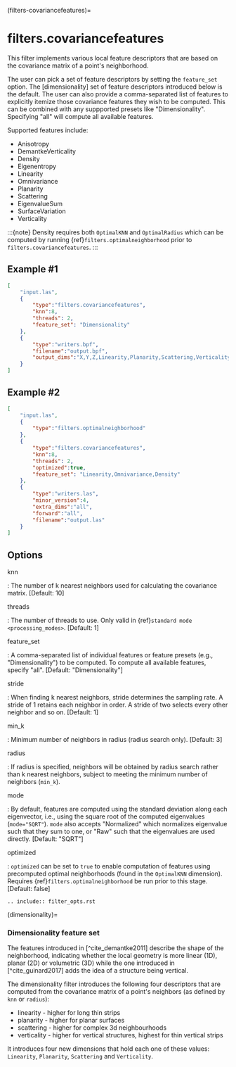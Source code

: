 (filters-covariancefeatures)=

# filters.covariancefeatures

This filter implements various local feature descriptors that are based on the
covariance matrix of a point's neighborhood.

The user can pick a set of feature descriptors by setting the `feature_set`
option. The [dimensionality] set of feature descriptors introduced below is the
default. The user can also provide a comma-separated list of features to
explicitly itemize those covariance features they wish to be computed. This can
be combined with any suppported presets like "Dimensionality".  Specifying "all"
will compute all available features.

Supported features include:

- Anisotropy
- DemantkeVerticality
- Density
- Eigenentropy
- Linearity
- Omnivariance
- Planarity
- Scattering
- EigenvalueSum
- SurfaceVariation
- Verticality

:::{note}
Density requires both `OptimalKNN` and `OptimalRadius` which can be
computed by running {ref}`filters.optimalneighborhood` prior to
`filters.covariancefeatures`.
:::

## Example #1

```json
[
    "input.las",
    {
        "type":"filters.covariancefeatures",
        "knn":8,
        "threads": 2,
        "feature_set": "Dimensionality"
    },
    {
        "type":"writers.bpf",
        "filename":"output.bpf",
        "output_dims":"X,Y,Z,Linearity,Planarity,Scattering,Verticality"
    }
]
```

## Example #2

```json
[
    "input.las",
    {
        "type":"filters.optimalneighborhood"
    },
    {
        "type":"filters.covariancefeatures",
        "knn":8,
        "threads": 2,
        "optimized":true,
        "feature_set": "Linearity,Omnivariance,Density"
    },
    {
        "type":"writers.las",
        "minor_version":4,
        "extra_dims":"all",
        "forward":"all",
        "filename":"output.las"
    }
]
```

## Options

knn

: The number of k nearest neighbors used for calculating the covariance matrix.
  \[Default: 10\]

threads

: The number of threads to use. Only valid in {ref}`standard mode <processing_modes>`. \[Default: 1\]

feature_set

: A comma-separated list of individual features or feature presets (e.g.,
  "Dimensionality") to be computed. To compute all available features, specify
  "all". \[Default: "Dimensionality"\]

stride

: When finding k nearest neighbors, stride determines the sampling rate. A
  stride of 1 retains each neighbor in order. A stride of two selects every
  other neighbor and so on. \[Default: 1\]

min_k

: Minimum number of neighbors in radius (radius search only). \[Default: 3\]

radius

: If radius is specified, neighbors will be obtained by radius search rather
  than k nearest neighbors, subject to meeting the minimum number of neighbors
  (`min_k`).

mode

: By default, features are computed using the standard deviation along each
  eigenvector, i.e., using the square root of the computed eigenvalues
  (`mode="SQRT"`). `mode` also accepts "Normalized" which normalizes
  eigenvalue such that they sum to one, or "Raw" such that the eigenvalues are
  used directly. \[Default: "SQRT"\]

optimized

: `optimized` can be set to `true` to enable computation of features using
  precomputed optimal neighborhoods (found in the `OptimalKNN` dimension).
  Requires {ref}`filters.optimalneighborhood` be run prior to this stage.
  \[Default: false\]

```{eval-rst}
.. include:: filter_opts.rst
```

(dimensionality)=

### Dimensionality feature set

The features introduced in [^cite_demantke2011] describe the shape of the
neighborhood, indicating whether the local geometry is more linear (1D), planar
(2D) or volumetric (3D) while the one introduced in [^cite_guinard2017] adds the
idea of a structure being vertical.

The dimensionality filter introduces the following four descriptors that are
computed from the covariance matrix of a point's neighbors (as defined by
`knn` or `radius`):

- linearity - higher for long thin strips
- planarity - higher for planar surfaces
- scattering - higher for complex 3d neighbourhoods
- verticality - higher for vertical structures, highest for thin vertical strips

It introduces four new dimensions that hold each one of these values:
`Linearity`, `Planarity`, `Scattering` and `Verticality`.
